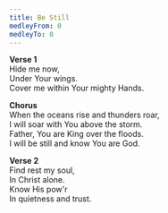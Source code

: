 ```yaml
---
title: Be Still
medleyFrom: 0
medleyTo: 0
---
```


**Verse 1**  
Hide me now,  
Under Your wings.  
Cover me within Your mighty Hands.

**Chorus**  
When the oceans rise and thunders roar,  
I will soar with You above the storm.  
Father, You are King over the floods.  
I will be still and know You are God.

**Verse 2**  
Find rest my soul,  
In Christ alone.  
Know His pow'r  
In quietness and trust.
